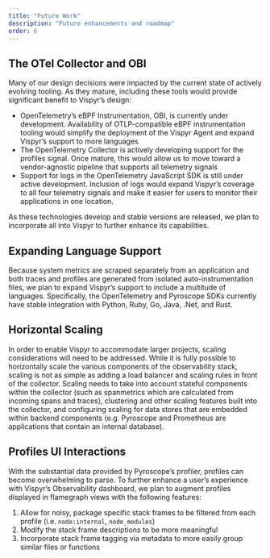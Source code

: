 ```yaml
---
title: "Future Work"
description: "Future enhancements and roadmap"
order: 6
---
```


## The OTel Collector and OBI

Many of our design decisions were impacted by the current state of actively evolving tooling. As they mature, including these tools would provide significant benefit to Vispyr’s design:

- OpenTelemetry’s eBPF Instrumentation, OBI, is currently under development. Availability of OTLP-compatible eBPF instrumentation tooling would simplify the deployment of the Vispyr Agent and expand Vispyr’s support to more languages
- The OpenTelemetry Collector is actively developing support for the profiles signal. Once mature, this would allow us to move toward a vendor-agnostic pipeline that supports all telemetry signals
- Support for logs in the OpenTelemetry JavaScript SDK is still under active development. Inclusion of logs would expand Vispyr’s coverage to all four telemetry signals and make it easier for users to monitor their applications in one location.

As these technologies develop and stable versions are released, we plan to incorporate all into Vispyr to further enhance its capabilities.

## Expanding Language Support

Because system metrics are scraped separately from an application and both traces and profiles are generated from isolated auto-instrumentation files, we plan to expand Vispyr’s support to include a multitude of languages. Specifically, the OpenTelemetry and Pyroscope SDKs currently have stable integration with Python, Ruby, Go, Java, .Net, and Rust.

## Horizontal Scaling

In order to enable Vispyr to accommodate larger projects, scaling considerations will need to be addressed. While it is fully possible to horizontally scale the various components of the observability stack, scaling is not as simple as adding a load balancer and scaling rules in front of the collector. Scaling needs to take into account stateful components within the collector (such as spanmetrics which are calculated from incoming spans and traces), clustering and other scaling features built into the collector, and configuring scaling for data stores that are embedded within backend components (e.g. Pyroscope and Prometheus are applications that contain an internal database).

## Profiles UI Interactions

With the substantial data provided by Pyroscope’s profiler, profiles can become overwhelming to parse. To further enhance a user’s experience with Vispyr’s Observability dashboard, we plan to augment profiles displayed in flamegraph views with the following features:

1. Allow for noisy, package specific stack frames to be filtered from each profile (i.e. `node:internal`, `node_modules`)
2. Modify the stack frame descriptions to be more meaningful
3. Incorporate stack frame tagging via metadata to more easily group similar files or functions
